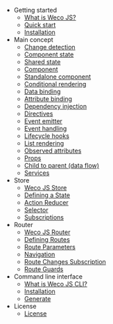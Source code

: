- Getting started
    - [What is Weco JS?](getting-started/what-is-weco-js.md)
    - [Quick start](getting-started/quick-start.md)
    - [Installation](getting-started/installation.md)
- Main concept
    - [Change detection](main-concept/change-detection.md)
    - [Component state](main-concept/component-state.md)
    - [Shared state](main-concept/shared-state.md)
    - [Component](main-concept/component.md)
    - [Standalone component](main-concept/standalone-component.md)
    - [Conditional rendering](main-concept/conditional-rendering.md)
    - [Data binding](main-concept/data-binding.md)
    - [Attribute binding](main-concept/attribute-binding.md)
    - [Dependency injection](main-concept/dependency-injection.md)
    - [Directives](main-concept/directives.md)
    - [Event emitter](main-concept/event-emitter.md)
    - [Event handling](main-concept/event-handling.md)
    - [Lifecycle hooks](main-concept/lifecycle-hooks.md)
    - [List rendering](main-concept/list-rendering.md)
    - [Observed attributes](main-concept/observed-attributes.md)
    - [Props](main-concept/props.md)
    - [Child to parent (data flow)](main-concept/child-to-parent-data-flow.md)
    - [Services](main-concept/services.md)
- Store
    - [Weco JS Store](store/weco-js-store.md)
    - [Defining a State](store/defining-a-state.md)
    - [Action Reducer](store/action-reducer.md)
    - [Selector](store/selectors.md)
    - [Subscriptions](store/subscriptions.md)
- Router
    - [Weco JS Router](router/weco-js-router.md)
    - [Defining Routes](router/defining-routes.md)
    - [Route Parameters](router/route-parameters.md)
    - [Navigation](router/navigation.md)
    - [Route Changes Subscription](router/route-changes-subscription.md)
    - [Route Guards](router/route-guard.md)
- Command line interface
    - [What is Weco JS CLI?](/)
    - [Installation](/)
    - [Generate](/)
- License
    - [License](/)
